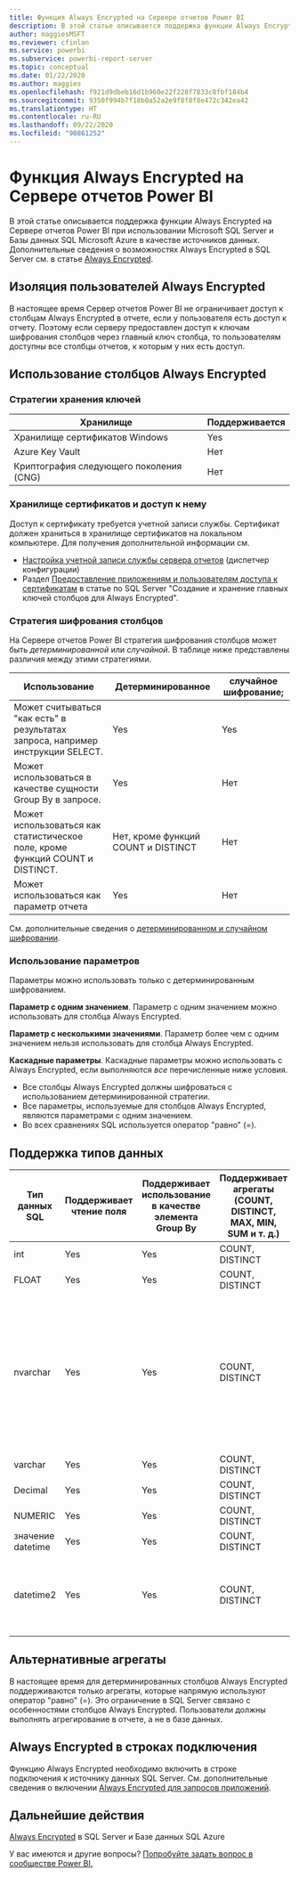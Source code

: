```yaml
---
title: Функция Always Encrypted на Сервере отчетов Power BI
description: В этой статье описывается поддержка функции Always Encrypted на Сервере отчетов Power BI при использовании Microsoft SQL Server и Базы данных SQL Microsoft Azure в качестве источников данных.
author: maggiesMSFT
ms.reviewer: cfinlan
ms.service: powerbi
ms.subservice: powerbi-report-server
ms.topic: conceptual
ms.date: 01/22/2020
ms.author: maggies
ms.openlocfilehash: f921d9dbeb16d1b960e22f228f7833c8fbf184b4
ms.sourcegitcommit: 9350f994b7f18b0a52a2e9f8f8f8e472c342ea42
ms.translationtype: HT
ms.contentlocale: ru-RU
ms.lasthandoff: 09/22/2020
ms.locfileid: "90861252"
---
```

# <a name="always-encrypted-in-power-bi-report-server"></a>Функция Always Encrypted на Сервере отчетов Power BI

В этой статье описывается поддержка функции Always Encrypted на Сервере отчетов Power BI при использовании Microsoft SQL Server и Базы данных SQL Microsoft Azure в качестве источников данных. Дополнительные сведения о возможностях Always Encrypted в SQL Server см. в статье [Always Encrypted](/sql/relational-databases/security/encryption/always-encrypted-database-engine).

## <a name="always-encrypted-user-isolation"></a>Изоляция пользователей Always Encrypted

В настоящее время Сервер отчетов Power BI не ограничивает доступ к столбцам Always Encrypted в отчете, если у пользователя есть доступ к отчету.  Поэтому если серверу предоставлен доступ к ключам шифрования столбцов через главный ключ столбца, то пользователям доступны все столбцы отчетов, к которым у них есть доступ.

## <a name="always-encrypted-column-usage"></a>Использование столбцов Always Encrypted

### <a name="key-storage-strategies"></a>Стратегии хранения ключей

|Хранилище  |Поддерживается  |
|---------|---------|
|Хранилище сертификатов Windows | Yes |
|Azure Key Vault | Нет |
| Криптография следующего поколения (CNG) | Нет |

### <a name="certificate-storage-and-access"></a>Хранилище сертификатов и доступ к нему

Доступ к сертификату требуется учетной записи службы. Сертификат должен храниться в хранилище сертификатов на локальном компьютере. Для получения дополнительной информации см.

- [Настройка учетной записи службы сервера отчетов](/sql/reporting-services/install-windows/configure-the-report-server-service-account-ssrs-configuration-manager) (диспетчер конфигурации)
- Раздел [Предоставление приложениям и пользователям доступа к сертификатам](/sql/relational-databases/security/encryption/create-and-store-column-master-keys-always-encrypted#making-certificates-available-to-applications-and-users) в статье по SQL Server "Создание и хранение главных ключей столбцов для Always Encrypted".

### <a name="column-encryption-strategy"></a>Стратегия шифрования столбцов

На Сервере отчетов Power BI стратегия шифрования столбцов может быть *детерминированной* или *случайной*. В таблице ниже представлены различия между этими стратегиями.

|Использование  |Детерминированное  |случайное шифрование;  |
|---------|---------|---------|
|Может считываться "как есть" в результатах запроса, например инструкции SELECT. | Yes  | Yes  |
|Может использоваться в качестве сущности Group By в запросе. | Yes | Нет |
|Может использоваться как статистическое поле, кроме функций COUNT и DISTINCT. | Нет, кроме функций COUNT и DISTINCT | Нет |
|Может использоваться как параметр отчета | Yes | Нет |

См. дополнительные сведения о [детерминированном и случайном шифровании](/sql/relational-databases/security/encryption/always-encrypted-database-engine#selecting--deterministic-or-randomized-encryption).

### <a name="parameter-usage"></a>Использование параметров

Параметры можно использовать только с детерминированным шифрованием.

**Параметр с одним значением**.  Параметр с одним значением можно использовать для столбца Always Encrypted.

**Параметр с несколькими значениями**. Параметр более чем с одним значением нельзя использовать для столбца Always Encrypted.

**Каскадные параметры**. Каскадные параметры можно использовать с Always Encrypted, если выполняются *все* перечисленные ниже условия.

- Все столбцы Always Encrypted должны шифроваться с использованием детерминированной стратегии.
- Все параметры, используемые для столбцов Always Encrypted, являются параметрами с одним значением.
- Во всех сравнениях SQL используется оператор "равно" (=).

## <a name="datatype-support"></a>Поддержка типов данных

| Тип данных SQL | Поддерживает чтение поля | Поддерживает использование в качестве элемента Group By | Поддерживает агрегаты (COUNT, DISTINCT, MAX, MIN, SUM и т. д.) | Поддерживает фильтрацию через равенство с использованием параметров | Примечания |
| --- | --- | --- | --- | --- | --- |
| int | Yes | Yes | COUNT, DISTINCT | Да, как Integer |   |
| FLOAT | Yes | Yes | COUNT, DISTINCT | Да, как Float |   |
| nvarchar | Yes | Yes | COUNT, DISTINCT | Да, как Text | При использовании детерминированного шифрования необходимо указать порядок сортировки binary2 в параметрах сортировки для символьных столбцов. Подробные сведения см. в статье по SQL Server [Always Encrypted](/sql/relational-databases/security/encryption/always-encrypted-database-engine#selecting--deterministic-or-randomized-encryption).  |
| varchar | Yes | Yes | COUNT, DISTINCT | Нет |   |
| Decimal | Yes | Yes | COUNT, DISTINCT | Нет |   |
| NUMERIC | Yes | Yes | COUNT, DISTINCT | Нет |   |
| значение datetime | Yes | Yes | COUNT, DISTINCT | Нет |   |
| datetime2 | Yes | Yes | COUNT, DISTINCT | Да, как Date/Time | Поддерживается, если столбец не имеет точности в миллисекундах (иными словами, не имеет тип datetime2(0)) |

## <a name="aggregation-alternatives"></a>Альтернативные агрегаты

В настоящее время для детерминированных столбцов Always Encrypted поддерживаются только агрегаты, которые напрямую используют оператор "равно" (=). Это ограничение в SQL Server связано с особенностями столбцов Always Encrypted. Пользователи должны выполнять агрегирование в отчете, а не в базе данных.

## <a name="always-encrypted-in-connection-strings"></a>Always Encrypted в строках подключения

Функцию Always Encrypted необходимо включить в строке подключения к источнику данных SQL Server. См. дополнительные сведения о включении [Always Encrypted для запросов приложений](/sql/relational-databases/security/encryption/develop-using-always-encrypted-with-net-framework-data-provider#enabling-always-encrypted-for-application-queries).

## <a name="next-steps"></a>Дальнейшие действия

[Always Encrypted](/sql/relational-databases/security/encryption/always-encrypted-database-engine) в SQL Server и Базе данных SQL Azure

У вас имеются и другие вопросы? [Попробуйте задать вопрос в сообществе Power BI.](https://community.powerbi.com/)